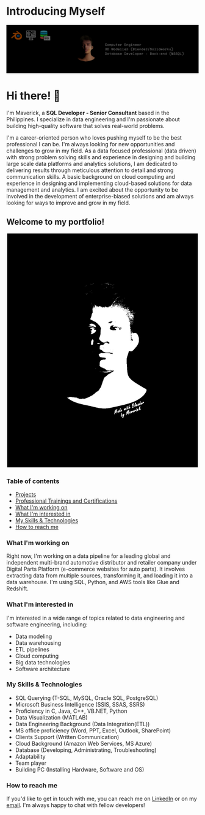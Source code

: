 <!--
**davdavid29/davdavid29** is a ✨ _special_ ✨ repository because its `README.md` (this file) appears on your GitHub profile.

Here are some ideas to get you started:

- 🔭 I’m currently working on ...
- 🌱 I’m currently learning ...
- 👯 I’m looking to collaborate on ...
- 🤔 I’m looking for help with ...
- 💬 Ask me about ...
- 📫 How to reach me: ...
- 😄 Pronouns: ...
- ⚡ Fun fact: ...
-->

# Introducing Myself

<p align="center">
<img src="images/linkedin-cover.png" alt="AWS Educate" height="auto" width="1000">
</p>

# Hi there! 👋

I'm Maverick, a **SQL Developer - Senior Consultant** based in the Philippines. I specialize in data engineering and I'm passionate about building high-quality software that solves real-world problems.

I'm a career-oriented person who loves pushing myself to be the best professional I can be. I'm always looking for new opportunities and challenges to grow in my field. As a data focused professional (data driven) with strong problem solving skills and experience in designing and building large scale data platforms and analytics solutions, I am dedicated to delivering results through meticulous attention to detail and strong communication skills. A basic background on cloud computing and experience in designing and implementing cloud-based solutions for data management and analytics. I am excited about the opportunity to be involved in the development of enterprise-biased solutions and am always looking for ways to improve and grow in my field.

## Welcome to my portfolio!  

<p align="center">
  <img src="images/3D_portfolio_profile.gif" alt="AWS Educate" height="auto" width="500">
</p>

### Table of contents
* [Projects](https://github.com/davdavid29/Projects-Overview)
* [Professional Trainings and Certifications](https://github.com/davdavid29/Trainings-and-Certifications)
* [What I'm working on](#what-im-working-on)
* [What I'm interested in](#what-im-interested-in)
* [My Skills & Technologies](#my-skills--technologies)
* [How to reach me](#how-to-reach-me)

### What I'm working on
Right now, I'm working on a data pipeline for a leading global and independent multi-brand automotive distributor and retailer company under Digital Parts Platform (e-commerce websites for auto parts). It involves extracting data from multiple sources, transforming it, and loading it into a data warehouse. I'm using SQL, Python, and AWS tools like Glue and Redshift.

### What I'm interested in
I'm interested in a wide range of topics related to data engineering and software engineering, including:

* Data modeling
* Data warehousing
* ETL pipelines
* Cloud computing
* Big data technologies
* Software architecture

### My Skills & Technologies
* SQL Querying (T-SQL, MySQL, Oracle SQL, PostgreSQL)
* Microsoft Business Intelligence (SSIS, SSAS, SSRS)
* Proficiency in C, Java, C++, VB.NET, Python
* Data Visualization (MATLAB)
* Data Engineering Background (Data Integration(ETL))
* MS office proficiency (Word, PPT, Excel, Outlook, SharePoint)
* Clients Support (Written Communication)
* Cloud Background (Amazon Web Services, MS Azure)
* Database (Developing, Administrating, Troubleshooting)
* Adaptability
* Team player
* Building PC (Installing Hardware, Software and OS)

### How to reach me
If you'd like to get in touch with me, you can reach me on [LinkedIn](https://www.linkedin.com/in/maverick-dave-aguinaldo/) or on my [email](maverickdaveaguinaldo@gmail.com). I'm always happy to chat with fellow developers!
